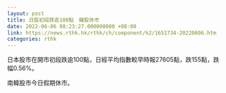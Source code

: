 ```yaml
---
layout: post
title: 日股初段跌逾100點　韓股休市
date: 2022-06-06 08:23:27.000000000 +08:00
link: https://news.rthk.hk/rthk/ch/component/k2/1651734-20220606.htm
categories: rthk
---
```


日本股市在開市初段跌逾100點，日經平均指數較早時報27605點，跌155點，跌幅0.56%。

南韓股市今日假期休市。
